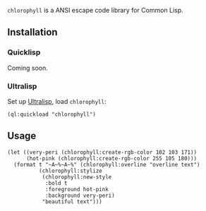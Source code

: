 `chlorophyll` is a ANSI escape code library for Common Lisp.

## Installation
### Quicklisp
Coming soon.

### Ultralisp
Set up [Ultralisp](https://ultralisp.org/), load `chlorophyll`:

```common-lisp
(ql:quickload "chlorophyll")
```

## Usage

```common-lisp
(let ((very-peri (chlorophyll:create-rgb-color 102 103 171))
      (hot-pink (chlorophyll:create-rgb-color 255 105 180)))
  (format t "~A~%~A~%" (chlorophyll:overline "overline text")
          (chlorophyll:stylize
           (chlorophyll:new-style
            :bold t
            :foreground hot-pink
            :background very-peri)
           "beautiful text")))
```
